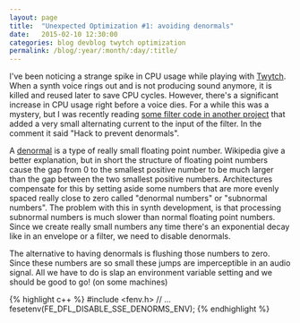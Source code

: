 ```yaml
---
layout: page
title:  "Unexpected Optimization #1: avoiding denormals"
date:   2015-02-10 12:30:00
categories: blog devblog twytch optimization
permalink: /blog/:year/:month/:day/:title/
---
```

I've been noticing a strange spike in CPU usage while playing
with [Twytch][twytch]. When a synth voice rings out and is not producing sound
anymore, it is killed and reused later to save CPU cycles. However, there's
a significant increase in CPU usage right before a voice dies. For a while
this was a mystery, but I was recently reading [some filter code in another
project][dspfilters] that added a very small alternating current to the input
of the filter. In the comment it said "Hack to prevent denormals".

A [denormal][denormal] is a type of really small floating point number.
Wikipedia give a better explanation, but in short the structure of floating
point numbers cause the gap from 0 to the smallest positive number to be much
larger than the gap between the two smallest positive numbers. Architectures
compensate for this by setting aside some numbers that are more evenly spaced
really close to zero called "denormal numbers" or "subnormal numbers". The
problem with this in synth development, is that processing subnormal numbers
is much slower than normal floating point numbers. Since we create really
small numbers any time there's an exponential decay like in an envelope or a
filter, we need to disable denormals.

The alternative to having denormals is flushing those numbers to zero. Since
these numbers are so small these jumps are imperceptible in an audio signal.
All we have to do is slap an environment variable setting and we should be good
to go! (on some machines)

{% highlight c++ %}
#include <fenv.h>
// ...
fesetenv(FE_DFL_DISABLE_SSE_DENORMS_ENV);
{% endhighlight %}

[twytch]:      https://github.com/mtytel/twytch
[dspfilters]:  https://github.com/vinniefalco/DSPFilters
[denormal]:    https://en.wikipedia.org/wiki/Denormal_number
